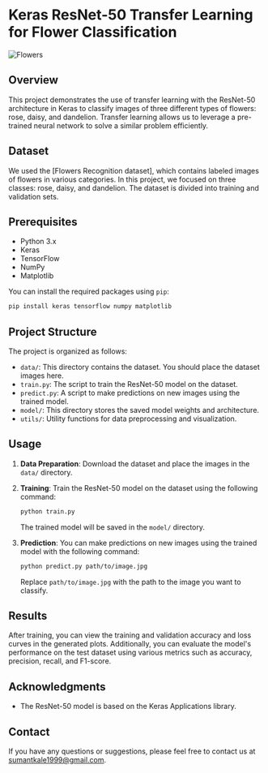 # Keras ResNet-50 Transfer Learning for Flower Classification

![Flowers](![image](https://github.com/sumantkale/Keras_Resnet_50_Transfer_learning_Flowers/assets/129871706/d7cb9159-878f-402e-872f-dcb9b7338272)
)

## Overview

This project demonstrates the use of transfer learning with the ResNet-50 architecture in Keras to classify images of three different types of flowers: rose, daisy, and dandelion. Transfer learning allows us to leverage a pre-trained neural network to solve a similar problem efficiently.

## Dataset

We used the [Flowers Recognition dataset], which contains labeled images of flowers in various categories. In this project, we focused on three classes: rose, daisy, and dandelion. The dataset is divided into training and validation sets.

## Prerequisites

- Python 3.x
- Keras
- TensorFlow
- NumPy
- Matplotlib

You can install the required packages using `pip`:

```bash
pip install keras tensorflow numpy matplotlib
```

## Project Structure

The project is organized as follows:

- `data/`: This directory contains the dataset. You should place the dataset images here.
- `train.py`: The script to train the ResNet-50 model on the dataset.
- `predict.py`: A script to make predictions on new images using the trained model.
- `model/`: This directory stores the saved model weights and architecture.
- `utils/`: Utility functions for data preprocessing and visualization.

## Usage

1. **Data Preparation**: Download the dataset and place the images in the `data/` directory.

2. **Training**: Train the ResNet-50 model on the dataset using the following command:

   ```bash
   python train.py
   ```

   The trained model will be saved in the `model/` directory.

3. **Prediction**: You can make predictions on new images using the trained model with the following command:

   ```bash
   python predict.py path/to/image.jpg
   ```

   Replace `path/to/image.jpg` with the path to the image you want to classify.

## Results

After training, you can view the training and validation accuracy and loss curves in the generated plots. Additionally, you can evaluate the model's performance on the test dataset using various metrics such as accuracy, precision, recall, and F1-score.


## Acknowledgments

- The ResNet-50 model is based on the Keras Applications library.

## Contact

If you have any questions or suggestions, please feel free to contact us at [sumantkale1999@gmail.com](mailto:sumantkale1999@gmail.com).


